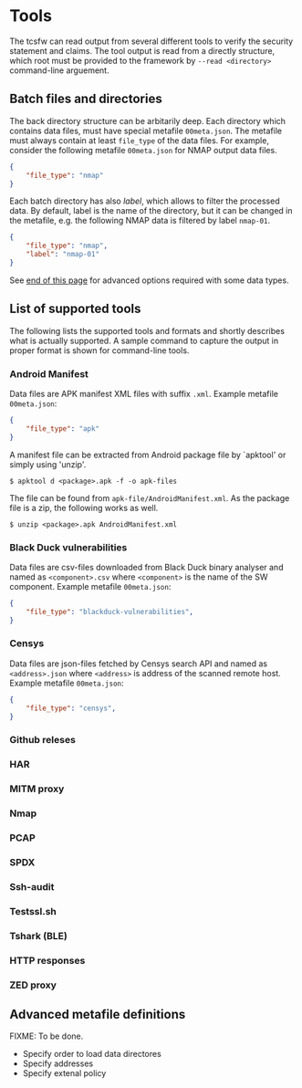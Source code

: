 # Tools

The tcsfw can read output from several different tools to verify the security statement and claims.
The tool output is read from a directly structure, which root must be provided to the framework by `--read <directory>` command-line arguement.

## Batch files and directories

The back directory structure can be arbitarily deep. Each directory which contains data files, must have special metafile `00meta.json`. The metafile must always contain at least `file_type` of the data files. For example, consider the following metafile `00meta.json` for NMAP output data files.

```json
{
    "file_type": "nmap"
}
```

Each batch directory has also _label_, which allows to filter the processed data.
By default, label is the name of the directory, but it can be changed in the metafile, e.g. the following NMAP data is filtered by label `nmap-01`.
```json
{
    "file_type": "nmap",
    "label": "nmap-01"
}
```

See [end of this page](#advanced-metafile-definitions) for advanced options required with some data types.

## List of supported tools

The following lists the supported tools and formats and shortly describes what is actually supported.
A sample command to capture the output in proper format is shown for command-line tools.

### Android Manifest

Data files are APK manifest XML files with suffix `.xml`.
Example metafile `00meta.json`:

```json
{
    "file_type": "apk"
}
```

A manifest file can be extracted from Android package file by `apktool' or simply using 'unzip'.

```
$ apktool d <package>.apk -f -o apk-files
```
The file can be found from `apk-file/AndroidManifest.xml`.
As the package file is a zip, the following works as well.
```
$ unzip <package>.apk AndroidManifest.xml
```

### Black Duck vulnerabilities

Data files are csv-files downloaded from Black Duck binary analyser and named as `<component>.csv` where `<component>` is the name of the SW component.
Example metafile `00meta.json`:

```json
{
    "file_type": "blackduck-vulnerabilities",
}
```

### Censys

Data files are json-files fetched by Censys search API and named as `<address>.json` where `<address>` is address of the scanned remote host.
Example metafile `00meta.json`:

```json
{
    "file_type": "censys",
}
```

### Github releses

### HAR

### MITM proxy

### Nmap

### PCAP

### SPDX

### Ssh-audit

### Testssl.sh

### Tshark (BLE)

### HTTP responses

### ZED proxy

## Advanced metafile definitions

FIXME: To be done.

- Specify order to load data directores
- Specify addresses
- Specify extenal policy


